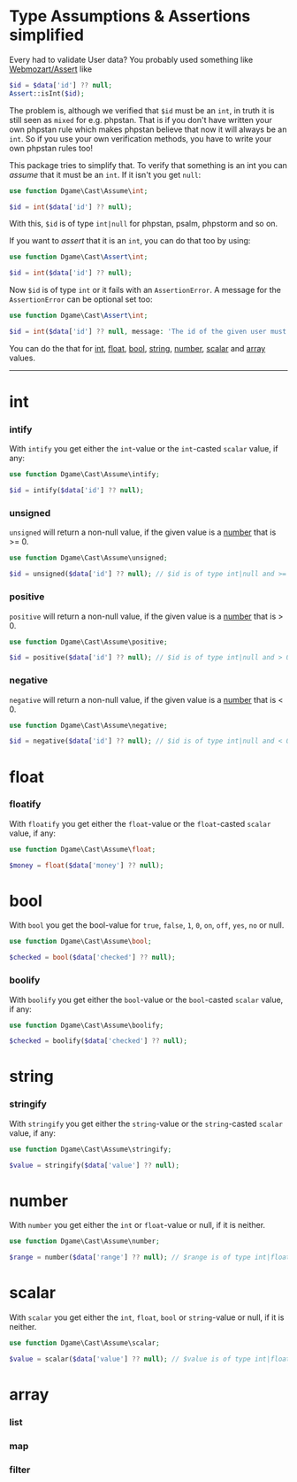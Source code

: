 # Type Assumptions & Assertions simplified

Every had to validate User data? You probably used something like [Webmozart/Assert]() like

```php
$id = $data['id'] ?? null;
Assert::isInt($id);
```

The problem is, although we verified that `$id` must be an `int`, in truth it is still seen as `mixed` for e.g. phpstan.
That is if you don't have written your own phpstan rule which makes phpstan believe that now it will always be an `int`.
So if you use your own verification methods, you have to write your own phpstan rules too!

This package tries to simplify that. To verify that something is an int you can _assume_ that it must be an `int`. If it isn't you get `null`:

```php
use function Dgame\Cast\Assume\int;

$id = int($data['id'] ?? null);
```

With this, `$id` is of type `int|null` for phpstan, psalm, phpstorm and so on.

If you want to _assert_ that it is an `int`, you can do that too by using:

```php
use function Dgame\Cast\Assert\int;

$id = int($data['id'] ?? null);
```

Now `$id` is of type `int` or it fails with an `AssertionError`. A message for the `AssertionError` can be optional set too:

```php
use function Dgame\Cast\Assert\int;

$id = int($data['id'] ?? null, message: 'The id of the given user must be of type int');
```

You can do the that for [int](#int), [float](#float), [bool](#bool), [string](#string), [number](#number), [scalar](#scalar) and [array](#array) values.

----

# int

### intify

With `intify` you get either the `int`-value or the `int`-casted `scalar` value, if any:

```php
use function Dgame\Cast\Assume\intify;

$id = intify($data['id'] ?? null);
```

### unsigned

`unsigned` will return a non-null value, if the given value is a [number](#number) that is >= 0.

```php
use function Dgame\Cast\Assume\unsigned;

$id = unsigned($data['id'] ?? null); // $id is of type int|null and >= 0 if it is an int
```

### positive

`positive` will return a non-null value, if the given value is a [number](#number) that is > 0.

```php
use function Dgame\Cast\Assume\positive;

$id = positive($data['id'] ?? null); // $id is of type int|null and > 0 if it is an int
```

### negative

`negative` will return a non-null value, if the given value is a [number](#number) that is < 0.

```php
use function Dgame\Cast\Assume\negative;

$id = negative($data['id'] ?? null); // $id is of type int|null and < 0 if it is an int
```

# float

### floatify

With `floatify` you get either the `float`-value or the `float`-casted `scalar` value, if any:

```php
use function Dgame\Cast\Assume\float;

$money = float($data['money'] ?? null);
```

# bool

With `bool` you get the bool-value for `true`, `false`, `1`, `0`, `on`, `off`, `yes`, `no` or null.

```php
use function Dgame\Cast\Assume\bool;

$checked = bool($data['checked'] ?? null);
```

### boolify

With `boolify` you get either the `bool`-value or the `bool`-casted `scalar` value, if any:

```php
use function Dgame\Cast\Assume\boolify;

$checked = boolify($data['checked'] ?? null);
```

# string

### stringify

With `stringify` you get either the `string`-value or the `string`-casted `scalar` value, if any:

```php
use function Dgame\Cast\Assume\stringify;

$value = stringify($data['value'] ?? null);
```

# number

With `number` you get either the `int` or `float`-value or null, if it is neither.

```php
use function Dgame\Cast\Assume\number;

$range = number($data['range'] ?? null); // $range is of type int|float|null
```

# scalar

With `scalar` you get either the `int`, `float`, `bool` or `string`-value or null, if it is neither.

```php
use function Dgame\Cast\Assume\scalar;

$value = scalar($data['value'] ?? null); // $value is of type int|float|bool|string|null
```

# array

### list

### map

### filter
